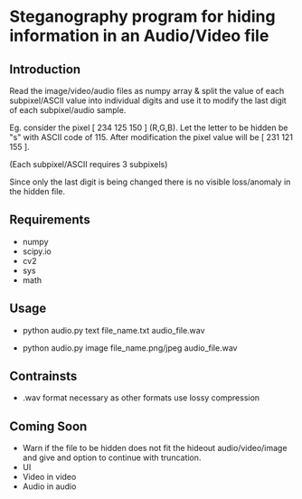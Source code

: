 Steganography program for hiding information in an Audio/Video file
===============================================================


Introduction
------------

Read the image/video/audio files as numpy array & split the value of each subpixel/ASCII value into individual digits and use it to modify the last digit of each subpixel/audio sample. 

Eg. consider the pixel [ 234 125 150 ] (R,G,B).
Let the letter to be hidden be "s" with ASCII code of 115.
After modification the pixel value will be [ 231 121 155 ]. 

(Each subpixel/ASCII requires 3 subpixels)

Since only the last digit is being changed there is no visible loss/anomaly in the hidden file.


## Requirements 

- numpy
- scipy.io
- cv2 
- sys
- math

## Usage

- python audio.py text file_name.txt audio_file.wav

- python audio.py image file_name.png/jpeg audio_file.wav
    
## Contrainsts
- .wav format necessary as other formats use lossy compression

## Coming Soon

- Warn if the file to be hidden does not fit the hideout audio/video/image and give and option to continue with truncation.
- UI
- Video in video
- Audio in audio